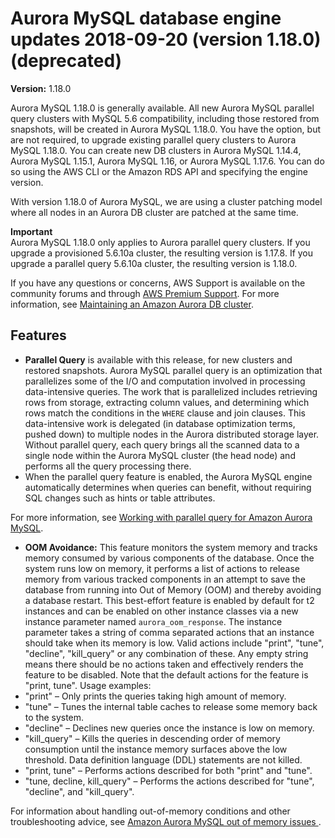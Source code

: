 # Aurora MySQL database engine updates 2018\-09\-20 \(version 1\.18\.0\) \(deprecated\)<a name="AuroraMySQL.Updates.1180"></a>

**Version:** 1\.18\.0

Aurora MySQL 1\.18\.0 is generally available\. All new Aurora MySQL parallel query clusters with MySQL 5\.6 compatibility, including those restored from snapshots, will be created in Aurora MySQL 1\.18\.0\. You have the option, but are not required, to upgrade existing parallel query clusters to Aurora MySQL 1\.18\.0\. You can create new DB clusters in Aurora MySQL 1\.14\.4, Aurora MySQL 1\.15\.1, Aurora MySQL 1\.16, or Aurora MySQL 1\.17\.6\. You can do so using the AWS CLI or the Amazon RDS API and specifying the engine version\. 

With version 1\.18\.0 of Aurora MySQL, we are using a cluster patching model where all nodes in an Aurora DB cluster are patched at the same time\. 

**Important**  
 Aurora MySQL 1\.18\.0 only applies to Aurora parallel query clusters\. If you upgrade a provisioned 5\.6\.10a cluster, the resulting version is 1\.17\.8\. If you upgrade a parallel query 5\.6\.10a cluster, the resulting version is 1\.18\.0\. 

If you have any questions or concerns, AWS Support is available on the community forums and through [AWS Premium Support](http://aws.amazon.com/support)\. For more information, see [Maintaining an Amazon Aurora DB cluster](USER_UpgradeDBInstance.Maintenance.md)\.

## Features<a name="AuroraMySQL.Updates.1180.Features"></a>
+  **Parallel Query** is available with this release, for new clusters and restored snapshots\. Aurora MySQL parallel query is an optimization that parallelizes some of the I/O and computation involved in processing data\-intensive queries\. The work that is parallelized includes retrieving rows from storage, extracting column values, and determining which rows match the conditions in the `WHERE` clause and join clauses\. This data\-intensive work is delegated \(in database optimization terms, pushed down\) to multiple nodes in the Aurora distributed storage layer\. Without parallel query, each query brings all the scanned data to a single node within the Aurora MySQL cluster \(the head node\) and performs all the query processing there\. 
  + When the parallel query feature is enabled, the Aurora MySQL engine automatically determines when queries can benefit, without requiring SQL changes such as hints or table attributes\.

  For more information, see [Working with parallel query for Amazon Aurora MySQL](aurora-mysql-parallel-query.md)\.
+  **OOM Avoidance:** This feature monitors the system memory and tracks memory consumed by various components of the database\. Once the system runs low on memory, it performs a list of actions to release memory from various tracked components in an attempt to save the database from running into Out of Memory \(OOM\) and thereby avoiding a database restart\. This best\-effort feature is enabled by default for t2 instances and can be enabled on other instance classes via a new instance parameter named `aurora_oom_response`\. The instance parameter takes a string of comma separated actions that an instance should take when its memory is low\. Valid actions include "print", "tune", "decline", "kill\_query" or any combination of these\. Any empty string means there should be no actions taken and effectively renders the feature to be disabled\. Note that the default actions for the feature is "print, tune"\. Usage examples: 
  + "print" – Only prints the queries taking high amount of memory\.
  + "tune" – Tunes the internal table caches to release some memory back to the system\.
  + "decline" – Declines new queries once the instance is low on memory\.
  + "kill\_query" – Kills the queries in descending order of memory consumption until the instance memory surfaces above the low threshold\. Data definition language \(DDL\) statements are not killed\.
  + "print, tune" – Performs actions described for both "print" and "tune"\.
  + "tune, decline, kill\_query" – Performs the actions described for "tune", "decline", and "kill\_query"\.

   For information about handling out\-of\-memory conditions and other troubleshooting advice, see [ Amazon Aurora MySQL out of memory issues ](CHAP_Troubleshooting.md#CHAP_Troubleshooting.AuroraMySQLOOM)\. 